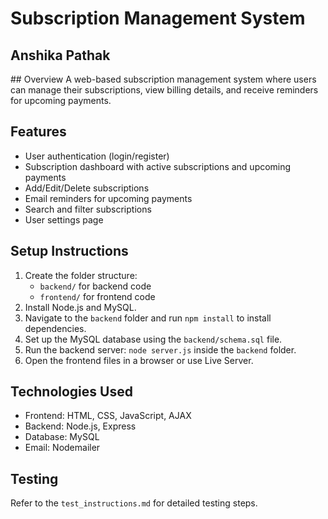 # Subscription Management System
<h2>Anshika Pathak</h2>
## Overview
A web-based subscription management system where users can manage their subscriptions, view billing details, and receive reminders for upcoming payments.

## Features
- User authentication (login/register)
- Subscription dashboard with active subscriptions and upcoming payments
- Add/Edit/Delete subscriptions
- Email reminders for upcoming payments
- Search and filter subscriptions
- User settings page

## Setup Instructions
1. Create the folder structure:
   - `backend/` for backend code
   - `frontend/` for frontend code
2. Install Node.js and MySQL.
3. Navigate to the `backend` folder and run `npm install` to install dependencies.
4. Set up the MySQL database using the `backend/schema.sql` file.
5. Run the backend server: `node server.js` inside the `backend` folder.
6. Open the frontend files in a browser or use Live Server.

## Technologies Used
- Frontend: HTML, CSS, JavaScript, AJAX
- Backend: Node.js, Express
- Database: MySQL
- Email: Nodemailer

## Testing
Refer to the `test_instructions.md` for detailed testing steps.
